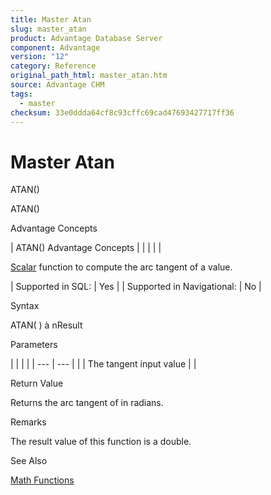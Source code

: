 ```yaml
---
title: Master Atan
slug: master_atan
product: Advantage Database Server
component: Advantage
version: "12"
category: Reference
original_path_html: master_atan.htm
source: Advantage CHM
tags:
  - master
checksum: 33e0ddda64cf8c93cffc69cad47693427717ff36
---
```


# Master Atan

ATAN()

ATAN()

Advantage Concepts

| ATAN()  Advantage Concepts |  |  |  |  |

[Scalar](master_supported_scalar_functions.md) function to compute the arc tangent of a value.

| Supported in SQL: | Yes |
| Supported in Navigational: | No |

Syntax

ATAN( <nValue> ) à nResult

Parameters

| |  |  | | --- | --- | | <nValue> | The tangent input value | |

Return Value

Returns the arc tangent of <nValue> in radians.

Remarks

The result value of this function is a double.

See Also

[Math Functions](master_math_functions.md)
